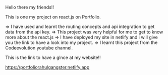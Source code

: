 


Hello there my friends!!

This is one my project on react.js on Portfolio.

=> I have used and learnt the routing concepts and api integration to get data from the api key.
=> This project was very helpful for me to get to know more about the react.js
=>  I have deployed my site in netlify and i will give you the link to have a look into my project.
=> I learnt this project from the Codeevolution youtube channel.


This is the link to have a glnce at my website!!

https://portfoliorahulgangster.netlify.app
